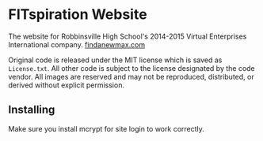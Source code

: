# FITspiration Website

The website for Robbinsville High School's 2014-2015 Virtual Enterprises International company. [findanewmax.com][FITspiration Website]

Original code is released under the MIT license which is saved as `License.txt`. All other code is subject to the license designated by the code vendor. All images are reserved and may not be reproduced, distributed, or derived without explicit permission.

[FITspiration Website]:https://www.findanewmax.com/

## Installing

Make sure you install mcrypt for site login to work correctly.

